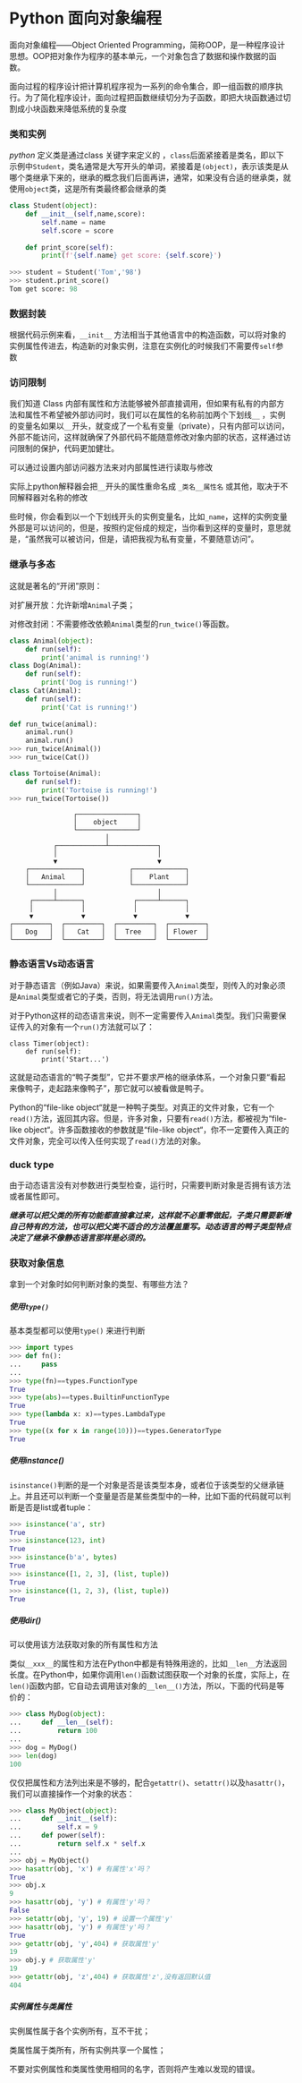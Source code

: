 # Python 面向对象编程



面向对象编程——Object Oriented Programming，简称OOP，是一种程序设计思想。OOP把对象作为程序的基本单元，一个对象包含了数据和操作数据的函数。

面向过程的程序设计把计算机程序视为一系列的命令集合，即一组函数的顺序执行。为了简化程序设计，面向过程把函数继续切分为子函数，即把大块函数通过切割成小块函数来降低系统的复杂度

### 类和实例

*python* 定义类是通过class 关键字来定义的 ，`class`后面紧接着是类名，即以下示例中`Student`，类名通常是大写开头的单词，紧接着是`(object)`，表示该类是从哪个类继承下来的，继承的概念我们后面再讲，通常，如果没有合适的继承类，就使用`object`类，这是所有类最终都会继承的类

``` python
class Student(object):
    def __init__(self,name,score):
        self.name = name
        self.score = score
        
    def print_score(self):
        print(f'{self.name} get score: {self.score}')
        
>>> student = Student('Tom','98')
>>> student.print_score()
Tom get score: 98
```

### 数据封装

根据代码示例来看，`__init__` 方法相当于其他语言中的构造函数，可以将对象的实例属性传进去，构造新的对象实例，注意在实例化的时候我们不需要传`self`参数

### 访问限制

我们知道 Class 内部有属性和方法能够被外部直接调用，但如果有私有的内部方法和属性不希望被外部访问时，我们可以在属性的名称前加两个下划线`__` ，实例的变量名如果以`__`开头，就变成了一个私有变量（private），只有内部可以访问，外部不能访问，这样就确保了外部代码不能随意修改对象内部的状态，这样通过访问限制的保护，代码更加健壮。

可以通过设置内部访问器方法来对内部属性进行读取与修改

实际上python解释器会把`__`开头的属性重命名成 `_类名__属性名` 或其他，取决于不同解释器对名称的修改

些时候，你会看到以一个下划线开头的实例变量名，比如`_name`，这样的实例变量外部是可以访问的，但是，按照约定俗成的规定，当你看到这样的变量时，意思就是，“虽然我可以被访问，但是，请把我视为私有变量，不要随意访问”。



### 继承与多态

这就是著名的“开闭”原则：

对扩展开放：允许新增`Animal`子类；

对修改封闭：不需要修改依赖`Animal`类型的`run_twice()`等函数。

``` python
class Animal(object):
    def run(self):
        print('animal is running!')
class Dog(Animal):
    def run(self):
        print('Dog is running!')
class Cat(Animal):
    def run(self):
        print('Cat is running!')
        
def run_twice(animal):
    animal.run()
    animal.run()
>>> run_twice(Animal())
>>> run_twice(Cat())

class Tortoise(Animal):
    def run(self):
        print('Tortoise is running!')
>>> run_twice(Tortoise())


```



```ascii
                ┌───────────────┐
                │    object     │
                └───────────────┘
                        │
           ┌────────────┴────────────┐
           │                         │
           ▼                         ▼
    ┌─────────────┐           ┌─────────────┐
    │   Animal    │           │    Plant    │
    └─────────────┘           └─────────────┘
           │                         │
     ┌─────┴──────┐            ┌─────┴──────┐
     │            │            │            │
     ▼            ▼            ▼            ▼
┌─────────┐  ┌─────────┐  ┌─────────┐  ┌─────────┐
│   Dog   │  │   Cat   │  │  Tree   │  │ Flower  │
└─────────┘  └─────────┘  └─────────┘  └─────────┘
```

### 静态语言Vs动态语言

对于静态语言（例如Java）来说，如果需要传入`Animal`类型，则传入的对象必须是`Animal`类型或者它的子类，否则，将无法调用`run()`方法。

对于Python这样的动态语言来说，则不一定需要传入`Animal`类型。我们只需要保证传入的对象有一个`run()`方法就可以了：

```
class Timer(object):
    def run(self):
        print('Start...')
```

这就是动态语言的“鸭子类型”，它并不要求严格的继承体系，一个对象只要“看起来像鸭子，走起路来像鸭子”，那它就可以被看做是鸭子。

Python的“file-like object“就是一种鸭子类型。对真正的文件对象，它有一个`read()`方法，返回其内容。但是，许多对象，只要有`read()`方法，都被视为“file-like object“。许多函数接收的参数就是“file-like object“，你不一定要传入真正的文件对象，完全可以传入任何实现了`read()`方法的对象。

### duck type

由于动态语言没有对参数进行类型检查，运行时，只需要判断对象是否拥有该方法或者属性即可。

***继承可以把父类的所有功能都直接拿过来，这样就不必重零做起，子类只需要新增自己特有的方法，也可以把父类不适合的方法覆盖重写。动态语言的鸭子类型特点决定了继承不像静态语言那样是必须的。***

### **获取对象信息**

拿到一个对象时如何判断对象的类型、有哪些方法？

##### 使用`type()`

基本类型都可以使用`type()` 来进行判断 

``` python
>>> import types
>>> def fn():
...     pass
...
>>> type(fn)==types.FunctionType
True
>>> type(abs)==types.BuiltinFunctionType
True
>>> type(lambda x: x)==types.LambdaType
True
>>> type((x for x in range(10)))==types.GeneratorType
True
```

##### 使用instance()

`isinstance()`判断的是一个对象是否是该类型本身，或者位于该类型的父继承链上。并且还可以判断一个变量是否是某些类型中的一种，比如下面的代码就可以判断是否是list或者tuple：

```python
>>> isinstance('a', str)
True
>>> isinstance(123, int)
True
>>> isinstance(b'a', bytes)
True
>>> isinstance([1, 2, 3], (list, tuple))
True
>>> isinstance((1, 2, 3), (list, tuple))
True
```



##### 使用dir()

可以使用该方法获取对象的所有属性和方法

类似`__xxx__`的属性和方法在Python中都是有特殊用途的，比如`__len__`方法返回长度。在Python中，如果你调用`len()`函数试图获取一个对象的长度，实际上，在`len()`函数内部，它自动去调用该对象的`__len__()`方法，所以，下面的代码是等价的：

``` python 
>>> class MyDog(object):
...     def __len__(self):
...         return 100
...
>>> dog = MyDog()
>>> len(dog)
100
```

仅仅把属性和方法列出来是不够的，配合`getattr()`、`setattr()`以及`hasattr()`，我们可以直接操作一个对象的状态：

```python
>>> class MyObject(object):
...     def __init__(self):
...         self.x = 9
...     def power(self):
...         return self.x * self.x
...
>>> obj = MyObject()
>>> hasattr(obj, 'x') # 有属性'x'吗？
True
>>> obj.x
9
>>> hasattr(obj, 'y') # 有属性'y'吗？
False
>>> setattr(obj, 'y', 19) # 设置一个属性'y'
>>> hasattr(obj, 'y') # 有属性'y'吗？
True
>>> getattr(obj, 'y',404) # 获取属性'y'
19
>>> obj.y # 获取属性'y'
19
>>> getattr(obj, 'z',404) # 获取属性'z',没有返回默认值
404
```

##### 实例属性与类属性

实例属性属于各个实例所有，互不干扰；

类属性属于类所有，所有实例共享一个属性；

不要对实例属性和类属性使用相同的名字，否则将产生难以发现的错误。